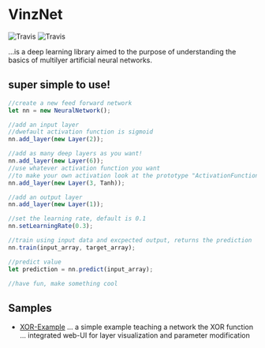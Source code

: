 # VinzNet

![Travis](https://img.shields.io/badge/performance-good-green.svg)
![Travis](https://img.shields.io/badge/built%20with-%F0%9F%A7%A0%F0%9F%A7%A0-green.svg)

...is a deep learning library aimed to the purpose of understanding the basics of multilyer artificial neural networks.

## super simple to use!
```javascript
//create a new feed forward network
let nn = new NeuralNetwork();

//add an input layer
//dwefault activation function is sigmoid
nn.add_layer(new Layer(2));

//add as many deep layers as you want!
nn.add_layer(new Layer(6));
//use whatever activation function you want
//to make your own activation look at the prototype "ActivationFunction"
nn.add_layer(new Layer(3, Tanh));

//add an output layer
nn.add_layer(new Layer(1));

//set the learning rate, default is 0.1
nn.setLearningRate(0.3);

//train using input data and excpected output, returns the prediction
nn.train(input_array, target_array);

//predict value
let prediction = nn.predict(input_array);

//have fun, make something cool
```


## Samples 
+ [XOR-Example](https://github.com/GreenPIsoftware/VinzNet/tree/master/Examples/XOR)
... a simple example teaching a network the XOR function
... integrated web-UI for layer visualization and parameter modification
